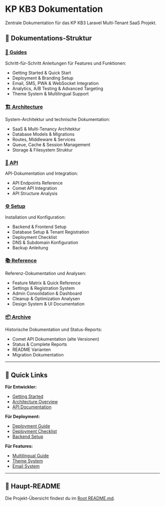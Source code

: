 # KP KB3 Dokumentation

Zentrale Dokumentation für das KP KB3 Laravel Multi-Tenant SaaS Projekt.

## 📁 Dokumentations-Struktur

### [📘 Guides](guides/)
Schritt-für-Schritt Anleitungen für Features und Funktionen:
- Getting Started & Quick Start
- Deployment & Branding Setup
- Email, SMS, PWA & WebSocket Integration
- Analytics, A/B Testing & Advanced Targeting
- Theme System & Multilingual Support

### [🏗️ Architecture](architecture/)
System-Architektur und technische Dokumentation:
- SaaS & Multi-Tenancy Architektur
- Database Models & Migrations
- Routes, Middleware & Services
- Queue, Cache & Session Management
- Storage & Filesystem Struktur

### [🔌 API](api/)
API-Dokumentation und Integration:
- API Endpoints Reference
- Comet API Integration
- API Structure Analysis

### [⚙️ Setup](setup/)
Installation und Konfiguration:
- Backend & Frontend Setup
- Database Setup & Tenant Registration
- Deployment Checklist
- DNS & Subdomain Konfiguration
- Backup Anleitung

### [📚 Reference](reference/)
Referenz-Dokumentation und Analysen:
- Feature Matrix & Quick Reference
- Settings & Registration System
- Admin Consolidation & Dashboard
- Cleanup & Optimization Analysen
- Design System & UI Documentation

### [📦 Archive](archive/)
Historische Dokumentation und Status-Reports:
- Comet API Dokumentation (alte Versionen)
- Status & Complete Reports
- README Varianten
- Migration Dokumentation

---

## 🚀 Quick Links

**Für Entwickler:**
- [Getting Started](guides/GETTING_STARTED.md)
- [Architecture Overview](architecture/ARCHITECTURE.md)
- [API Documentation](api/API_DOCUMENTATION.md)

**Für Deployment:**
- [Deployment Guide](guides/DEPLOYMENT_GUIDE.md)
- [Deployment Checklist](setup/DEPLOYMENT_CHECKLIST.md)
- [Backend Setup](setup/BACKEND-SETUP.md)

**Für Features:**
- [Multilingual Guide](guides/MULTILINGUAL_GUIDE.md)
- [Theme System](guides/THEME_DOCUMENTATION.md)
- [Email System](guides/EMAIL_SYSTEM_COMPLETE_GUIDE.md)

---

## 📖 Haupt-README

Die Projekt-Übersicht findest du im [Root README.md](../README.md).
